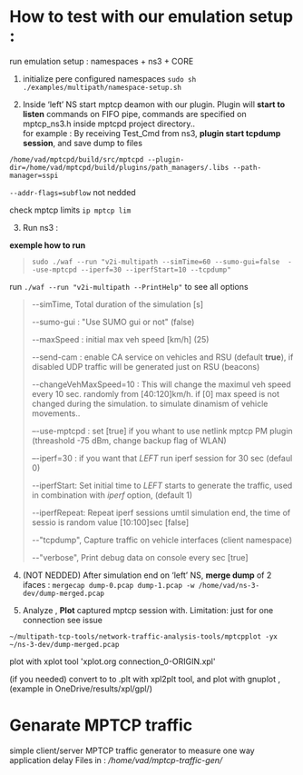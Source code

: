 # How to test with our emulation setup : 

run emulation setup : namespaces + ns3 + CORE

1. initialize pere configured namespaces 
`sudo sh ./examples/multipath/namespace-setup.sh` 

2. Inside ‘left’  NS start mptcp deamon with our plugin. 
Plugin will **start to listen** commands on FIFO pipe, commands are specified on mptcp_ns3.h inside mptcpd project directory..   
for example : By receiving Test_Cmd from ns3, **plugin start tcpdump session**, and save dump to files  

`/home/vad/mptcpd/build/src/mptcpd --plugin-dir=/home/vad/mptcpd/build/plugins/path_managers/.libs --path-manager=sspi `

`--addr-flags=subflow` not nedded

check mptcp limits  `ip mptcp lim`

3. Run ns3 :

**exemple how to run**
> `sudo ./waf --run "v2i-multipath --simTime=60 --sumo-gui=false  --use-mptcpd --iperf=30 --iperfStart=10 --tcpdump"`

run `./waf --run "v2i-multipath --PrintHelp"`  to see all options 

> --simTime, Total duration of the simulation [s]
> 
> --sumo-gui : "Use SUMO gui or not" (false) 
>
> --maxSpeed : initial max veh speed [km/h] (25)
> 
> --send-cam : enable CA service on vehicles and RSU (default **true**), if disabled UDP traffic will be generated just on RSU (beacons) 
> 
> --changeVehMaxSpeed=10 :  This will change the maximul veh speed every 10 sec. randomly from [40:120]km/h. if [0] max speed is not changed during the simulation. to simulate dinamism of vehicle movements.. 
> 
> –-use-mptcpd : set [true] if you whant to use netlink mptcp PM plugin (threashold -75 dBm, change backup flag of WLAN)
> 
> –-iperf=30  : if you want that _LEFT_ run iperf session for 30 sec (defaul 0)
> 
> --iperfStart: Set initial time to _LEFT_ starts to generate the traffic, used in combination with _iperf_ option, (default 1)
>
> --iperfRepeat:  Repeat iperf sessions umtil simulation end, the time of sessio is random value [10:100]sec [false]
> 
> --"tcpdump", Capture traffic on vehicle interfaces (client namespace)
>
> --"verbose", Print debug data on console every sec [true] 
>
> 
4. (NOT NEDDED) After simulation end on ‘left’ NS, **merge dump** of 2 ifaces : 
`mergecap dump-0.pcap dump-1.pcap -w /home/vad/ns-3-dev/dump-merged.pcap`

5. Analyze , **Plot** captured mptcp session with. Limitation: just for one connection see issue  

`~/multipath-tcp-tools/network-traffic-analysis-tools/mptcpplot -yx  ~/ns-3-dev/dump-merged.pcap`

plot with xplot tool 
'xplot.org connection_0-ORIGIN.xpl'

(if you needed)
convert to to .plt with xpl2plt tool, and plot with gnuplot , (example in OneDrive/results/xpl/gpl/) 

# Genarate MPTCP traffic 

simple client/server MPTCP traffic generator to measure one way application delay 
Files in : _/home/vad/mptcp-traffic-gen/_




